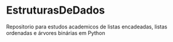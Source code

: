 # EstruturasDeDados
Repositorio para estudos academicos de listas encadeadas, listas ordenadas e árvores binárias em Python
